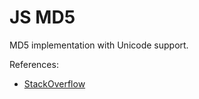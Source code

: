# JS MD5

MD5 implementation with Unicode support.

References:

* [StackOverflow](https://stackoverflow.com/questions/14733374/how-to-generate-an-md5-file-hash-in-javascript/69122129#69122129)